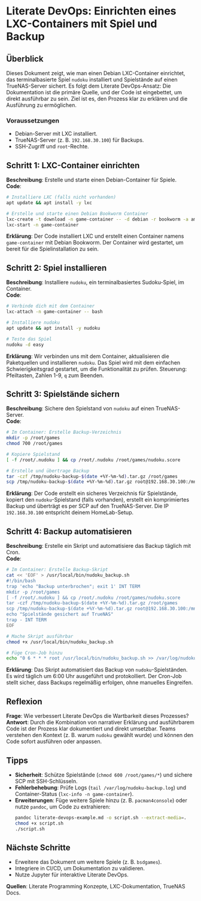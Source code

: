 # Literate DevOps: Einrichten eines LXC-Containers mit Spiel und Backup

## Überblick
Dieses Dokument zeigt, wie man einen Debian LXC-Container einrichtet, das terminalbasierte Spiel `nudoku` installiert und Spielstände auf einen TrueNAS-Server sichert. Es folgt dem Literate DevOps-Ansatz: Die Dokumentation ist die primäre Quelle, und der Code ist eingebettet, um direkt ausführbar zu sein. Ziel ist es, den Prozess klar zu erklären und die Ausführung zu ermöglichen.

### Voraussetzungen
- Debian-Server mit LXC installiert.
- TrueNAS-Server (z. B. `192.168.30.100`) für Backups.
- SSH-Zugriff und `root`-Rechte.

## Schritt 1: LXC-Container einrichten
**Beschreibung**: Erstelle und starte einen Debian-Container für Spiele.  
**Code**:
```bash
# Installiere LXC (falls nicht vorhanden)
apt update && apt install -y lxc

# Erstelle und starte einen Debian Bookworm Container
lxc-create -t download -n game-container -- -d debian -r bookworm -a amd64
lxc-start -n game-container
```
**Erklärung**: Der Code installiert LXC und erstellt einen Container namens `game-container` mit Debian Bookworm. Der Container wird gestartet, um bereit für die Spielinstallation zu sein.

## Schritt 2: Spiel installieren
**Beschreibung**: Installiere `nudoku`, ein terminalbasiertes Sudoku-Spiel, im Container.  
**Code**:
```bash
# Verbinde dich mit dem Container
lxc-attach -n game-container -- bash

# Installiere nudoku
apt update && apt install -y nudoku

# Teste das Spiel
nudoku -d easy
```
**Erklärung**: Wir verbinden uns mit dem Container, aktualisieren die Paketquellen und installieren `nudoku`. Das Spiel wird mit dem einfachen Schwierigkeitsgrad gestartet, um die Funktionalität zu prüfen. Steuerung: Pfeiltasten, Zahlen 1-9, `q` zum Beenden.

## Schritt 3: Spielstände sichern
**Beschreibung**: Sichere den Spielstand von `nudoku` auf einen TrueNAS-Server.  
**Code**:
```bash
# Im Container: Erstelle Backup-Verzeichnis
mkdir -p /root/games
chmod 700 /root/games

# Kopiere Spielstand
[ -f /root/.nudoku ] && cp /root/.nudoku /root/games/nudoku.score

# Erstelle und übertrage Backup
tar -czf /tmp/nudoku-backup-$(date +%Y-%m-%d).tar.gz /root/games
scp /tmp/nudoku-backup-$(date +%Y-%m-%d).tar.gz root@192.168.30.100:/mnt/tank/backups/games/
```
**Erklärung**: Der Code erstellt ein sicheres Verzeichnis für Spielstände, kopiert den `nudoku`-Spielstand (falls vorhanden), erstellt ein komprimiertes Backup und überträgt es per SCP auf den TrueNAS-Server. Die IP `192.168.30.100` entspricht deinem HomeLab-Setup.

## Schritt 4: Backup automatisieren
**Beschreibung**: Erstelle ein Skript und automatisiere das Backup täglich mit Cron.  
**Code**:
```bash
# Im Container: Erstelle Backup-Skript
cat << 'EOF' > /usr/local/bin/nudoku_backup.sh
#!/bin/bash
trap 'echo "Backup unterbrochen"; exit 1' INT TERM
mkdir -p /root/games
[ -f /root/.nudoku ] && cp /root/.nudoku /root/games/nudoku.score
tar -czf /tmp/nudoku-backup-$(date +%Y-%m-%d).tar.gz /root/games
scp /tmp/nudoku-backup-$(date +%Y-%m-%d).tar.gz root@192.168.30.100:/mnt/tank/backups/games/
echo "Spielstände gesichert auf TrueNAS"
trap - INT TERM
EOF

# Mache Skript ausführbar
chmod +x /usr/local/bin/nudoku_backup.sh

# Füge Cron-Job hinzu
echo "0 6 * * * root /usr/local/bin/nudoku_backup.sh >> /var/log/nudoku-backup.log 2>&1" >> /etc/crontab
```
**Erklärung**: Das Skript automatisiert das Backup von `nudoku`-Spielständen. Es wird täglich um 6:00 Uhr ausgeführt und protokolliert. Der Cron-Job stellt sicher, dass Backups regelmäßig erfolgen, ohne manuelles Eingreifen.

## Reflexion
**Frage**: Wie verbessert Literate DevOps die Wartbarkeit dieses Prozesses?  
**Antwort**: Durch die Kombination von narrativer Erklärung und ausführbarem Code ist der Prozess klar dokumentiert und direkt umsetzbar. Teams verstehen den Kontext (z. B. warum `nudoku` gewählt wurde) und können den Code sofort ausführen oder anpassen.

## Tipps
- **Sicherheit**: Schütze Spielstände (`chmod 600 /root/games/*`) und sichere SCP mit SSH-Schlüsseln.
- **Fehlerbehebung**: Prüfe Logs (`tail /var/log/nudoku-backup.log`) und Container-Status (`lxc-info -n game-container`).
- **Erweiterungen**: Füge weitere Spiele hinzu (z. B. `pacman4console`) oder nutze `pandoc`, um Code zu extrahieren:
  ```bash
  pandoc literate-devops-example.md -o script.sh --extract-media=.
  chmod +x script.sh
  ./script.sh
  ```

## Nächste Schritte
- Erweitere das Dokument um weitere Spiele (z. B. `bsdgames`).
- Integriere in CI/CD, um Dokumentation zu validieren.
- Nutze Jupyter für interaktive Literate DevOps.

**Quellen**: Literate Programming Konzepte, LXC-Dokumentation, TrueNAS Docs.